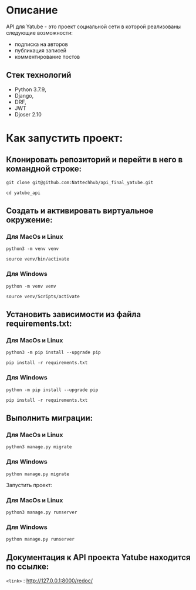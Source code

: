 # Описание
API для Yatube - это проект социальной сети в которой реализованы следующие возможности:
* подписка на авторов
* публикация записей
* комментирование постов

## Стек технологий

* Python 3.7.9,
* Django,
* DRF,
* JWT
* Djoser 2.10

# Как запустить проект:

## Клонировать репозиторий и перейти в него в командной строке:

```
git clone git@github.com:Nattechhub/api_final_yatube.git
```

```
cd yatube_api
```

## Cоздать и активировать виртуальное окружение:

### Для MacOs и Linux
```
python3 -m venv venv 
```

```
source venv/bin/activate
```
### Для Windows
```
python -m venv venv 
```

```
source venv/Scripts/activate
```

## Установить зависимости из файла requirements.txt:

### Для MacOs и Linux
```
python3 -m pip install --upgrade pip
```

```
pip install -r requirements.txt
```

### Для Windows
```
python -m pip install --upgrade pip
```

```
pip install -r requirements.txt
```

## Выполнить миграции:

### Для MacOs и Linux
```
python3 manage.py migrate
```
### Для Windows
```
python manage.py migrate
```

Запустить проект:

### Для MacOs и Linux
```
python3 manage.py runserver
```

### Для Windows
```
python manage.py runserver
```

## Документация к API проекта Yatube находится по ссылке:
`<link>` :    http://127.0.0.1:8000/redoc/
